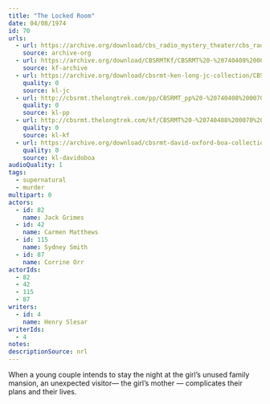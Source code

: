 ```yaml
---
title: "The Locked Room"
date: 04/08/1974
id: 70
urls: 
  - url: https://archive.org/download/cbs_radio_mystery_theater/cbs_radio_mystery_theater-0051-0100.zip/cbs_radio_mystery_theater-0051-0100%2Fcbsrmt_0070_the_locked_room.mp3
    source: archive-org
  - url: https://archive.org/download/CBSRMTKf/CBSRMT%20-%20740408%200070%20The%20Locked%20Room_kf.mp3
    source: kf-archive
  - url: https://archive.org/download/cbsrmt-ken-long-jc-collection/CBSRMT - 740408 0070 Locked Room vbr kb_jc.mp3
    quality: 0
    source: kl-jc
  - url: http://cbsrmt.thelongtrek.com/pp/CBSRMT_pp%20-%20740408%200070%20The%20Locked%20Room.mp3
    quality: 0
    source: kl-pp
  - url: http://cbsrmt.thelongtrek.com/kf/CBSRMT%20-%20740408%200070%20The%20Locked%20Room_kf.mp3
    quality: 0
    source: kl-kf
  - url: https://archive.org/download/cbsrmt-david-oxford-boa-collection/CBSRMT-740408-0070-The-Locked-Room-(128-44)_WBBM-JE-{BoA}.mp3
    quality: 0
    source: kl-davidoboa
audioQuality: 1
tags: 
  - supernatural
  - murder
multipart: 0
actors:  
  - id: 82
    name: Jack Grimes  
  - id: 42
    name: Carmen Matthews  
  - id: 115
    name: Sydney Smith  
  - id: 87
    name: Corrine Orr
actorIds:  
  - 82  
  - 42  
  - 115  
  - 87
writers:  
  - id: 4
    name: Henry Slesar
writerIds:  
  - 4
notes: 
descriptionSource: nrl
---
```

When a young couple intends to stay the night at the girl’s unused family mansion, an unexpected visitor— the girl’s mother — complicates their plans and their lives.